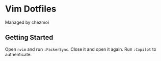 # Vim Dotfiles

Managed by chezmoi

## Getting Started

Open `nvim` and run `:PackerSync`. Close it and open it again.
Run `:Copilot` to authenticate.
